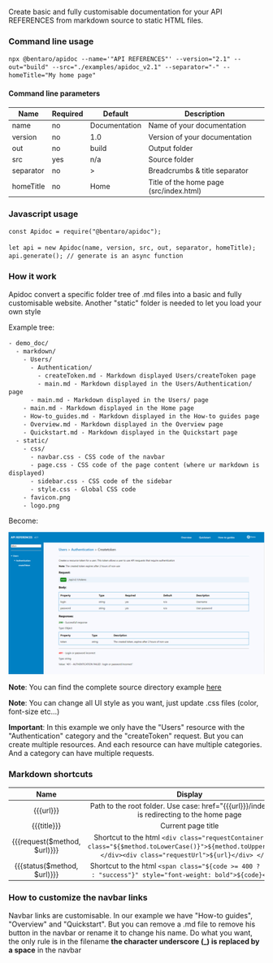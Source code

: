 Create basic and fully customisable documentation for your API REFERENCES from markdown source to static HTML files.

### Command line usage

```
npx @bentaro/apidoc --name='"API REFERENCES"' --version="2.1" --out="build" --src="./examples/apidoc_v2.1" --separator="-" --homeTitle="My home page"
```

#### Command line parameters

|   Name    |  Required |      Default      |               Description               |
| --------- | --------- | ----------------- | --------------------------------------- |
|   name    |    no     |   Documentation   |        Name of your documentation       |
|  version  |    no     |        1.0        |      Version of your documentation      |
|    out    |    no     |       build       |              Output folder              |
|    src    |    yes    |        n/a        |              Source folder              |
| separator |    no     |         >         |      Breadcrumbs & title separator      |
| homeTitle |    no     |        Home       | Title of the home page (src/index.html) |

### Javascript usage

```
const Apidoc = require("@bentaro/apidoc");

let api = new Apidoc(name, version, src, out, separator, homeTitle);
api.generate(); // generate is an async function
```

### How it work

Apidoc convert a specific folder tree of .md files into a basic and fully customisable website. Another "static" folder is needed to let you load your own style

Example tree:

```
- demo_doc/
  - markdown/
    - Users/
      - Authentication/
        - createToken.md - Markdown displayed Users/createToken page
        - main.md - Markdown displayed in the Users/Authentication/ page
      - main.md - Markdown displayed in the Users/ page
    - main.md - Markdown displayed in the Home page
    - How-to_guides.md - Markdown displayed in the How-to guides page
    - Overview.md - Markdown displayed in the Overview page
    - Quickstart.md - Markdown displayed in the Quickstart page
  - static/
    - css/
      - navbar.css - CSS code of the navbar
      - page.css - CSS code of the page content (where ur markdown is displayed)
      - sidebar.css - CSS code of the sidebar
      - style.css - Global CSS code
    - favicon.png
    - logo.png
```

Become:

![](https://raw.githubusercontent.com/theben67/apidoc/master/examples/screenshot.png)

**Note**: You can find the complete source directory example [here](https://github.com/theben67/apidoc/tree/master/examples/demo)

**Note**: You can change all UI style as you want, just update .css files (color, font-size etc...)

**Important**: In this example we only have the "Users" resource with the "Authentication" category and the "createToken" request. But you can create multiple resources. And each resource can have multiple categories. And a category can have multiple requests.

### Markdown shortcuts

|             Name             |                                                                                   Display                                                                               |
| :--------------------------: | :---------------------------------------------------------------------------------------------------------------------------------------------------------------------: |
|            {{{url}}}         |                                   Path to the root folder. Use case: href="{{{url}}}/index.html" is redirecting to the home page                                        |
|           {{{title}}}        |                                                                              Current page title                                                                         |
| {{{request($method, $url)}}} | Shortcut to the html ```<div class="requestContainer"><div class="${$method.toLowerCase()}">${method.toUpperCase()}</div><div class="requestUrl">${url}</div> </div>``` |
| {{{status($method, $url)}}}  |                          Shortcut to the html ```<span class="${code >= 400 ? "error" : "success"}" style="font-weight: bold">${code}</span>```                         |

### How to customize the navbar links

Navbar links are customisable. In our example we have "How-to guides", "Overview" and "Quickstart". But you can remove a .md file to remove his button in the navbar or rename it to change his name. Do what you want, the only rule is in the filename **the character underscore (_) is replaced by a space** in the navbar
